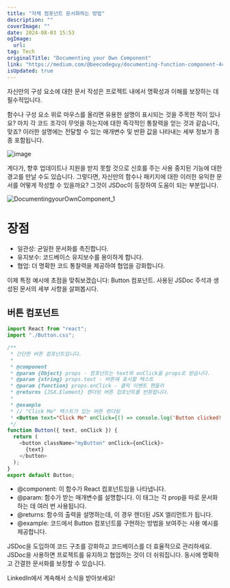 ```yaml
---
title: "자체 컴포넌트 문서화하는 방법"
description: ""
coverImage: ""
date: 2024-08-03 15:53
ogImage:
  url:
tag: Tech
originalTitle: "Documenting your Own Component"
link: "https://medium.com/@beecodeguy/documenting-function-component-4c6088dba7d9"
isUpdated: true
---
```


자신만의 구성 요소에 대한 문서 작성은 프로젝트 내에서 명확성과 이해를 보장하는 데 필수적입니다.

함수나 구성 요소 위로 마우스를 올리면 유용한 설명이 표시되는 것을 주목한 적이 있나요? 마치 각 코드 조각이 무엇을 하는지에 대한 즉각적인 통찰력을 얻는 것과 같습니다, 맞죠? 이러한 설명에는 전달할 수 있는 매개변수 및 반환 값을 나타내는 세부 정보가 종종 포함됩니다.

![image](/assets/img/DocumentingyourOwnComponent_0.png)

게다가, 향후 업데이트나 지원을 받지 못할 것으로 신호를 주는 사용 중지된 기능에 대한 경고를 만날 수도 있습니다. 그렇다면, 자신만의 함수나 패키지에 대한 이러한 유익한 문서를 어떻게 작성할 수 있을까요? 그것이 JSDoc이 등장하여 도움이 되는 부분입니다.

<!-- seedividend - 사각형 -->

<ins class="adsbygoogle"
     style="display:block"
     data-ad-client="ca-pub-4877378276818686"
     data-ad-slot="1898504329"
     data-ad-format="auto"
     data-full-width-responsive="true"></ins>

<script>
     (adsbygoogle = window.adsbygoogle || []).push({});
</script>

![DocumentingyourOwnComponent_1](/assets/img/DocumentingyourOwnComponent_1.png)

# 장점

- 일관성: 균일한 문서화를 촉진합니다.
- 유지보수: 코드베이스 유지보수를 용이하게 합니다.
- 협업: 더 명확한 코드 통찰력을 제공하여 협업을 강화합니다.

이제 특정 예시에 초점을 맞춰보겠습니다: Button 컴포넌트. 사용된 JSDoc 주석과 생성된 문서의 세부 사항을 살펴봅시다.

<!-- seedividend - 사각형 -->

<ins class="adsbygoogle"
     style="display:block"
     data-ad-client="ca-pub-4877378276818686"
     data-ad-slot="1898504329"
     data-ad-format="auto"
     data-full-width-responsive="true"></ins>

<script>
     (adsbygoogle = window.adsbygoogle || []).push({});
</script>

## 버튼 컴포넌트

```js
import React from "react";
import "./Button.css";
```

```js
/**
 * 간단한 버튼 컴포넌트입니다.
 *
 * @component
 * @param {Object} props - 컴포넌트는 text와 onClick을 props로 받습니다.
 * @param {string} props.text - 버튼에 표시할 텍스트
 * @param {function} props.onClick - 클릭 이벤트 핸들러
 * @returns {JSX.Element} 렌더된 버튼 컴포넌트를 반환합니다.
 *
 * @example
 * // "Click Me" 텍스트가 있는 버튼 렌더링
 * <Button text="Click Me" onClick={() => console.log('Button clicked!')} />
 */
function Button({ text, onClick }) {
  return (
    <button className="myButton" onClick={onClick}>
      {text}
    </button>
  );
}
export default Button;
```

- @component: 이 함수가 React 컴포넌트임을 나타냅니다.
- @param: 함수가 받는 매개변수를 설명합니다. 이 태그는 각 prop을 따로 문서화하는 데 여러 번 사용됩니다.
- @returns: 함수의 출력을 설명하는데, 이 경우 렌더된 JSX 엘리먼트가 됩니다.
- @example: 코드에서 Button 컴포넌트를 구현하는 방법을 보여주는 사용 예시를 제공합니다.

<!-- seedividend - 사각형 -->

<ins class="adsbygoogle"
     style="display:block"
     data-ad-client="ca-pub-4877378276818686"
     data-ad-slot="1898504329"
     data-ad-format="auto"
     data-full-width-responsive="true"></ins>

<script>
     (adsbygoogle = window.adsbygoogle || []).push({});
</script>

JSDoc을 도입하여 코드 구조를 강화하고 코드베이스를 더 효율적으로 관리하세요. JSDoc을 사용하면 프로젝트를 유지하고 협업하는 것이 더 쉬워집니다. 동시에 명확하고 간결한 문서화를 보장할 수 있습니다.

LinkedIn에서 계속해서 소식을 받아보세요!
